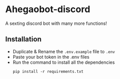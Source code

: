 # Ahegaobot-discord
A sexting discord bot with many more functions!

## Installation
- Duplicate & Rename the `.env.example` file to `.env`
- Paste your bot token in the .env files
- Run the command to install all the dependencies
  ```
  pip install -r requirements.txt
  ```

